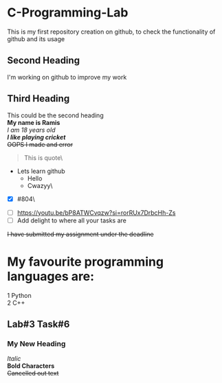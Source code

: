 # C-Programming-Lab
This is my first repository creation on github, to check the functionality of github and its usage
## Second Heading
I'm working on github to improve my work
## Third Heading
This could be the second heading\
**My name is Ramis**\
*I am 18 years old*\
***I like playing cricket***\
~~OOPS I made and error~~
>This is quote\
- Lets learn github
  * Hello
  + Cwazyy\

 

- [x] #804\
+ [ ] https://youtu.be/bP8ATWCvqzw?si=rorRUx7DrbcHh-Zs
+ [ ] Add delight to where all your tasks are

~~I have submitted my assignment under the deadline~~
  
  # My favourite programming languages are:
  1 Python\
  2 C++

## Lab#3 Task#6
### My New Heading
*Italic*\
**Bold Characters**\
~~Cancelled out text~~


